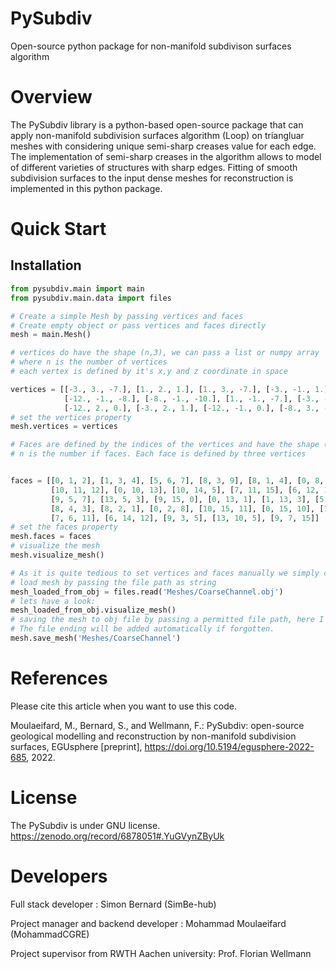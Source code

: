 
# PySubdiv 
Open-source python package for non-manifold subdivison surfaces algorithm

# Overview
The PySubdiv library is a python-based open-source package that can apply non-manifold subdivision surfaces algorithm (Loop) on triangluar meshes with considering unique semi-sharp creases value for each edge. The implementation of semi-sharp creases in the algorithm allows to model of different varieties of structures with sharp edges. Fitting of smooth subdivision surfaces to the input dense meshes for reconstruction is implemented in this python package.


# Quick Start

## Installation



```python
from pysubdiv.main import main
from pysubdiv.main.data import files

# Create a simple Mesh by passing vertices and faces
# Create empty object or pass vertices and faces directly
mesh = main.Mesh()

# vertices do have the shape (n,3), we can pass a list or numpy array
# where n is the number of vertices
# each vertex is defined by it's x,y and z coordinate in space

vertices = [[-3., 3., -7.], [1., 2., 1.], [1., 3., -7.], [-3., -1., 1.], [1., -1., 1.], [-8., -1., -2.],
            [-12., -1., -8.], [-8., -1., -10.], [1., -1., -7.], [-3., -1., -7.], [-8., 2., -2.], [-12., 3., -8.],
            [-12., 2., 0.], [-3., 2., 1.], [-12., -1., 0.], [-8., 3., -10.]]
# set the vertices property
mesh.vertices = vertices

# Faces are defined by the indices of the vertices and have the shape (n,3) for triangular meshes.
# n is the number if faces. Each face is defined by three vertices


faces = [[0, 1, 2], [1, 3, 4], [5, 6, 7], [8, 3, 9], [8, 1, 4], [0, 8, 9],
         [10, 11, 12], [0, 10, 13], [10, 14, 5], [7, 11, 15], [6, 12, 11],
         [9, 5, 7], [13, 5, 3], [9, 15, 0], [0, 13, 1], [1, 13, 3], [5, 14, 6],
         [8, 4, 3], [8, 2, 1], [0, 2, 8], [10, 15, 11], [0, 15, 10], [10, 12, 14],
         [7, 6, 11], [6, 14, 12], [9, 3, 5], [13, 10, 5], [9, 7, 15]]
# set the faces property
mesh.faces = faces
# visualize the mesh
mesh.visualize_mesh()

# As it is quite tedious to set vertices and faces manually we simply can load and also save meshes from and to obj file
# load mesh by passing the file path as string
mesh_loaded_from_obj = files.read('Meshes/CoarseChannel.obj')
# lets have a look:
mesh_loaded_from_obj.visualize_mesh()
# saving the mesh to obj file by passing a permitted file path, here I'm just overwriting.
# The file ending will be added automatically if forgotten.
mesh.save_mesh('Meshes/CoarseChannel')
```

# References

Please cite this article when you want to use this code.

Moulaeifard, M., Bernard, S., and Wellmann, F.: PySubdiv: open-source geological modelling and reconstruction by non-manifold subdivision surfaces, EGUsphere [preprint], https://doi.org/10.5194/egusphere-2022-685, 2022.

# License

The PySubdiv is under GNU license. https://zenodo.org/record/6878051#.YuGVynZByUk


# Developers

Full stack developer : Simon Bernard (SimBe-hub)

Project manager and backend developer : Mohammad Moulaeifard (MohammadCGRE)

Project supervisor from RWTH Aachen university: Prof. Florian Wellmann
